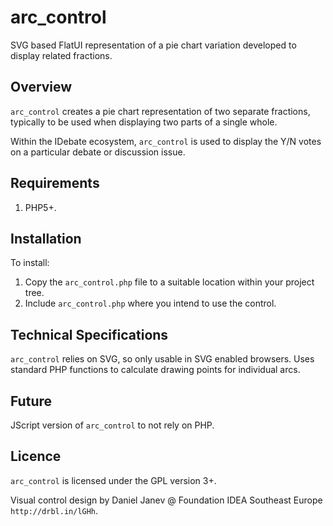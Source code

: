 arc_control
===========

SVG based FlatUI representation of a pie chart variation developed to display related fractions.

Overview
--------

```arc_control``` creates a pie chart representation of two separate fractions, typically to be used when displaying two parts of a single whole. 

Within the IDebate ecosystem, ```arc_control``` is used to display the Y/N votes on a particular debate or discussion issue.

Requirements
------------

1. PHP5+.

Installation
------------

To install:

1. Copy the ```arc_control.php``` file to a suitable location within your project tree.
2. Include ```arc_control.php``` where you intend to use the control.

Technical Specifications
------------------------

```arc_control``` relies on SVG, so only usable in SVG enabled browsers. Uses standard PHP functions to calculate drawing points for individual arcs.

Future
------

JScript version of ```arc_control``` to not rely on PHP.

Licence
-------

```arc_control``` is licensed under the GPL version 3+.

Visual control design by Daniel Janev @ Foundation IDEA Southeast Europe ```http://drbl.in/lGHh```.
